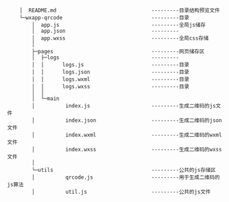         │  README.md                               ---------目录结构预览文件
        └─wxapp-qrcode                             ---------目录
            │  app.js                              ---------全局js储存
            │  app.json                            ---------
            │  app.wxss                            ---------全局css存储
            │  
            ├─pages                                ---------网页储存区
            │  ├─logs                              ---------
            │  │      logs.js                      ---------目录
            │  │      logs.json                    ---------目录
            │  │      logs.wxml                    ---------目录
            │  │      logs.wxss                    ---------目录
            │  │      
            │  └─main  
            │          index.js                    ---------生成二维码的js文件
            │          index.json                  ---------生成二维码的json文件
            │          index.wxml                  ---------生成二维码的wxml文件
            │          index.wxss                  ---------生成二维码的wxss文件 
            │          
            └─utils                                ---------公共的js存储区  
            │          qrcode.js                   ---------用于生成二维码的js算法
            │          util.js                     ---------公共的js文件
              
            
